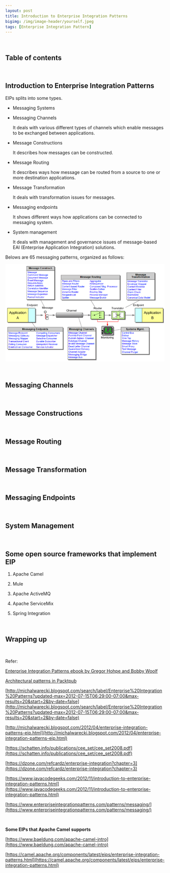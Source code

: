 ```yaml
---
layout: post
title: Introduction to Enterprise Integration Patterns
bigimg: /img/image-header/yourself.jpeg
tags: [Enterprise Integration Pattern]
---
```





<br>

## Table of contents





<br>

## Introduction to Enterprise Integration Patterns


EIPs splits into some types.
- Messaging Systems



- Messaging Channels

    It deals with various different types of channels which enable messages to be exchanged between applications.

- Message Constructions

    It describes how messages can be constructed.

- Message Routing

    It describes ways how message can be routed from a source to one or more destination applications.

- Message Transformation

    It deals with transformation issues for messages.

- Messaging endpoints

    It shows different ways how applications can be connected to messaging system.

- System management

    It deals with management and governance issues of message-based EAI (Enterprise Application Integration) solutions.

Belows are 65 messaging patterns, organized as follows:

![](../img/Architecture-pattern/eip/eip-background.png)

<br>

## Messaging Channels






<br>

## Message Constructions





<br>

## Message Routing





<br>

## Message Transformation




<br>

## Messaging Endpoints



<br>

## System Management




<br>

## Some open source frameworks that implement EIP

1. Apache Camel



2. Mule



3. Apache ActiveMQ




4. Apache ServiceMix




5. Spring Integration




<br>

## Wrapping up




<br>

Refer:

[Enterprise Integration Patterns ebook by Gregor Hohpe and Bobby Woolf](http://amazon.com/o/asin/0321200683/ref=nosim/enterpriseint-20)

[Architectural patterns in Packtpub]()

[http://michalwarecki.blogspot.com/search/label/Enterprise%20Integration%20Patterns?updated-max=2012-07-15T06:29:00-07:00&max-results=20&start=2&by-date=false](http://michalwarecki.blogspot.com/search/label/Enterprise%20Integration%20Patterns?updated-max=2012-07-15T06:29:00-07:00&max-results=20&start=2&by-date=false)

[http://michalwarecki.blogspot.com/2012/04/enterprise-integration-patterns-eip.html](http://michalwarecki.blogspot.com/2012/04/enterprise-integration-patterns-eip.html)

[https://schatten.info/publications/cee_set/cee_set2008.pdf](https://schatten.info/publications/cee_set/cee_set2008.pdf)

[https://dzone.com/refcardz/enterprise-integration?chapter=3](https://dzone.com/refcardz/enterprise-integration?chapter=3)

[https://www.javacodegeeks.com/2012/11/introduction-to-enterprise-integration-patterns.html](https://www.javacodegeeks.com/2012/11/introduction-to-enterprise-integration-patterns.html)

[https://www.enterpriseintegrationpatterns.com/patterns/messaging/](https://www.enterpriseintegrationpatterns.com/patterns/messaging/)

<br>

**Some EIPs that Apache Camel supports**

[https://www.baeldung.com/apache-camel-intro](https://www.baeldung.com/apache-camel-intro)

[https://camel.apache.org/components/latest/eips/enterprise-integration-patterns.html](https://camel.apache.org/components/latest/eips/enterprise-integration-patterns.html)